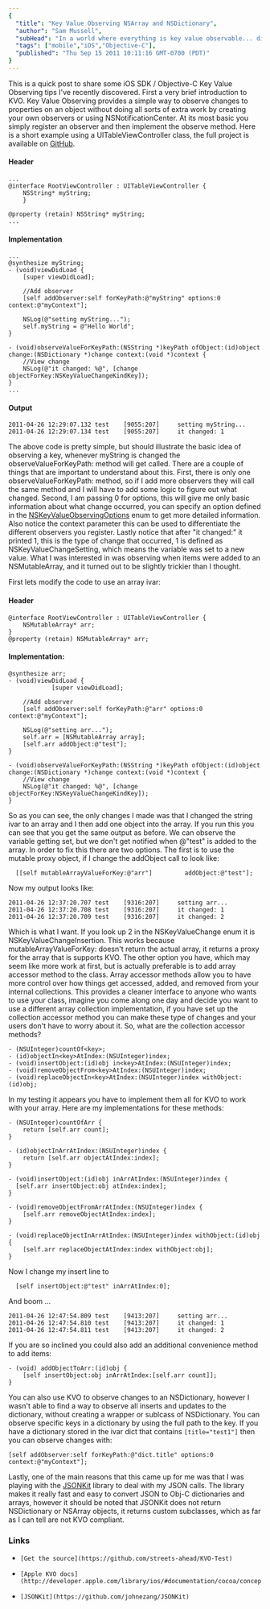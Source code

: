 ```yaml
---
{
  "title": "Key Value Observing NSArray and NSDictionary",
  "author": "Sam Mussell",
  "subHead": "In a world where everything is key value observable... dive a little deeper into using KVO with NSArray and NSDictionary",
  "tags": ["mobile","iOS","Objective-C"],
  "published": "Thu Sep 15 2011 10:11:16 GMT-0700 (PDT)"
}
---
```

This is a quick post to share some iOS SDK / Objective-C Key Value Observing tips I've recently discovered.  First a very brief introduction to KVO.  Key Value Observing provides a simple way to observe changes to properties on an object without doing all sorts of extra work by creating your own observers or using NSNotificationCenter.  At its most basic you simply register an observer and then implement the observe method.  Here is a short example using a UITableViewController class,     the full project is available on     [GitHub](https://github.com/streets-ahead/KVO-Test).

#### Header	
	...
	@interface RootViewController : UITableViewController {       
	    NSString* myString;
	    }    
	
	@property (retain) NSString* myString;
	...
	
#### Implementation
```
...
@synthesize myString;
- (void)viewDidLoad {       
    [super viewDidLoad];

    //Add observer
	[self addObserver:self forKeyPath:@"myString" options:0 context:@"myContext"];
	
	NSLog(@"setting myString...");
	self.myString = @"Hello World";
}    

- (void)observeValueForKeyPath:(NSString *)keyPath ofObject:(id)object change:(NSDictionary *)change context:(void *)context {       
    //View change
	NSLog(@"it changed: %@", [change objectForKey:NSKeyValueChangeKindKey]);
}    
...
```

#### Output

```
2011-04-26 12:29:07.132 test    [9055:207]     setting myString...
2011-04-26 12:29:07.134 test    [9055:207]     it changed: 1
```

The above code is pretty simple,     but should illustrate the basic idea of observing a key,     whenever <span class='inline-code'>myString</span> is changed the <span class='inline-code'>observeValueForKeyPath:</span> method will get called.  There are a couple of things that are important to understand about this.  First,     there is only one <span class='inline-code'>observeValueForKeyPath:</span> method,     so if I add more observers they will call the same method and I will have to add some logic to figure out what changed.  Second,     I am passing 0 for options,     this will give me only basic information about what change occurred,     you can specify an option defined in the     [NSKeyValueObservingOptions](http://developer.apple.com/library/mac/documentation/Cocoa/Reference/Foundation/Protocols/NSKeyValueObserving_Protocol/Reference/Reference.html#//apple_ref/doc/c_ref/NSKeyValueObservingOptions) enum to get more detailed information.  Also notice the context parameter this can be used to differentiate the different observers you register.  Lastly notice that after "it changed:" it printed 1,     this is the type of change that occurred,     1 is defined as NSKeyValueChangeSetting,     which means the variable was set to a new value.  What I was interested in was observing when items were added to an NSMutableArray,     and it turned out to be slightly trickier than I thought. 

First lets modify the code to use an array ivar:

#### Header

```
@interface RootViewController : UITableViewController {       
    NSMutableArray* arr;
}    
@property (retain) NSMutableArray* arr;
```	

#### Implementation:

```
@synthesize arr;
- (void)viewDidLoad {       
            [super viewDidLoad];

    //Add observer
	[self addObserver:self forKeyPath:@"arr" options:0 context:@"myContext"];

    NSLog(@"setting arr...");
    self.arr = [NSMutableArray array];
	[self.arr addObject:@"test"];
}    

- (void)observeValueForKeyPath:(NSString *)keyPath ofObject:(id)object change:(NSDictionary *)change context:(void *)context {     
    //View change
    NSLog(@"it changed: %@", [change objectForKey:NSKeyValueChangeKindKey]);
}   
``` 
	
So as you can see,     the only changes I made was that I changed the string ivar to an array and I then add one object into the array.  If you run this you can see that you get the same output as before.  We can observe the variable getting set,     but we don't get notified when @"test" is added to the array.  In order to fix this there are two options.  The first is to use the mutable proxy object,     if I change the addObject call to look like:
	
```
  [[self mutableArrayValueForKey:@"arr"]         addObject:@"test"];
```

Now my output looks like:

```
2011-04-26 12:37:20.707 test    [9316:207]     setting arr...
2011-04-26 12:37:20.708 test    [9316:207]     it changed: 1
2011-04-26 12:37:20.709 test    [9316:207]     it changed: 2
```

Which is what I want.  If you look up 2 in the NSKeyValueChange enum it is NSKeyValueChangeInsertion.  This works because mutableArrayValueForKey: doesn't return the actual array,     it returns a proxy for the array that is supports KVO.  The other option you have,     which may seem like more work at first,     but is actually preferable is to add array accessor method to the class.  Array accessor methods allow you to have more control over how things get accessed,     added,     and removed from your internal collections.  This provides a cleaner interface to anyone who wants to use your class,     imagine you come along one day and decide you want to use a different array collection implementation,     if you have set up the collection accessor method you can make these type of changes and your users don't have to worry about it.  So,     what are the collection accessor methods?

	- (NSUInteger)countOf<key>;
	- (id)objectIn<key>AtIndex:(NSUInteger)index;
	- (void)insertObject:(id)obj in<key>AtIndex:(NSUInteger)index;
	- (void)removeObjectFrom<key>AtIndex:(NSUInteger)index;
	- (void)replaceObjectIn<key>AtIndex:(NSUInteger)index withObject:(id)obj;

In my testing it appears you have to implement them all for KVO to work with your array.  Here are my implementations for these methods:

```
- (NSUInteger)countOfArr {       
	return [self.arr count];
}    

- (id)objectInArrAtIndex:(NSUInteger)index {       
	return [self.arr objectAtIndex:index];
}    

- (void)insertObject:(id)obj inArrAtIndex:(NSUInteger)index {       
  [self.arr insertObject:obj atIndex:index];
}    

- (void)removeObjectFromArrAtIndex:(NSUInteger)index {       
 	[self.arr removeObjectAtIndex:index];
}    

- (void)replaceObjectInArrAtIndex:(NSUInteger)index withObject:(id)obj {       
	[self.arr replaceObjectAtIndex:index withObject:obj];
}    
```
	
Now I change my insert line to

```
  [self insertObject:@"test" inArrAtIndex:0];
```

And boom ...

```
2011-04-26 12:47:54.809 test    [9413:207]     setting arr...
2011-04-26 12:47:54.810 test    [9413:207]     it changed: 1
2011-04-26 12:47:54.811 test    [9413:207]     it changed: 2
```

If you are so inclined you could also add an additional convenience method to add items:

```
- (void) addObjectToArr:(id)obj {       
	[self insertObject:obj inArrAtIndex:[self.arr count]];
}
```    
	
You can also use KVO to observe changes to an NSDictionary, however I wasn't able to find a way to observe all inserts and updates to the dictionary,     without creating a wrapper or sublcass of NSDictionary.  You can observe specific keys in a dictionary by using the full path to the key. If you have a dictionary stored in the ivar dict that contains `[title="test1"]` then you can observe changes with:

```
[self addObserver:self forKeyPath:@"dict.title" options:0 context:@"myContext"];
```

Lastly, one of the main reasons that this came up for me was that I was playing with the     [JSONKit](https://github.com/johnezang/JSONKit) library to deal with my JSON calls.  The library makes it really fast and easy to convert JSON to Obj-C dictionaries and arrays,     however it should be noted that JSONKit does not return NSDictionary or NSArray objects,     it returns custom subclasses,     which as far as I can tell are not KVO compliant.  

### Links

  *     [Get the source](https://github.com/streets-ahead/KVO-Test)
  *     [Apple KVO docs](http://developer.apple.com/library/ios/#documentation/cocoa/conceptual/KeyValueObserving/KeyValueObserving.html)
  *     [JSONKit](https://github.com/johnezang/JSONKit)
